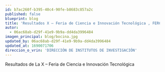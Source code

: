 ```yaml
---
id: b7ac260f-b395-40c4-90fe-b8683c857a2c
published: false
blueprint: blog
title: 'Resultados X – Feria de Ciencia e Innovación Tecnológica , FERCYT – UNAMBA – 2022'
autor:
  - 06ac68ab-d29f-41e9-9b9a-dd4da3996484
imagen_principal: blog/bocina.jpg
updated_by: 06ac68ab-d29f-41e9-9b9a-dd4da3996484
updated_at: 1690071706
direccion_o_vrin: 'DIRECCIÓN DE INSTITUTOS DE INVESTIGACIÓN'
---
```

Resultados de La X – Feria de Ciencia e Innovación Tecnológica